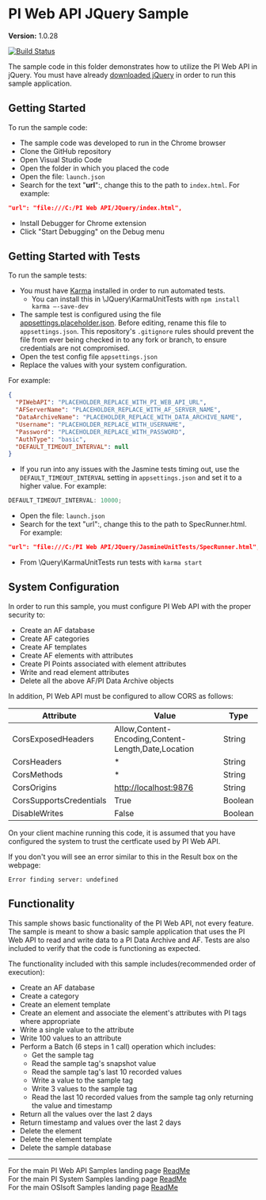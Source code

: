 # PI Web API JQuery Sample

**Version:** 1.0.28

[![Build Status](https://dev.azure.com/osieng/engineering/_apis/build/status/product-readiness/PI-System/osisoft.sample-pi_web_api-common_actions-jquery?repoName=osisoft%2Fsample-pi_web_api-common_actions-jquery&branchName=main)](https://dev.azure.com/osieng/engineering/_build/latest?definitionId=2662&repoName=osisoft%2Fsample-pi_web_api-common_actions-jquery&branchName=main)

The sample code in this folder demonstrates how to utilize the PI Web API in jQuery. You must have already [downloaded jQuery](https://jquery.com/download/) in order to run this sample application.

## Getting Started

To run the sample code:

- The sample code was developed to run in the Chrome browser
- Clone the GitHub repository
- Open Visual Studio Code
- Open the folder in which you placed the code
- Open the file: `launch.json`
- Search for the text "**url**":, change this to the path to `index.html`. For example:

```json
"url": "file:///C:/PI Web API/JQuery/index.html",
```

- Install Debugger for Chrome extension
- Click "Start Debugging" on the Debug menu

## Getting Started with Tests

To run the sample tests:

- You must have [Karma](https://karma-runner.github.io/latest/index.html) installed in order to run automated tests.
  - You can install this in \JQuery\KarmaUnitTests with `npm install karma –-save-dev`
- The sample test is configured using the file [appsettings.placeholder.json](KarmaUnitTests\appsettings.placeholder.json). Before editing, rename this file to `appsettings.json`. This repository's `.gitignore` rules should prevent the file from ever being checked in to any fork or branch, to ensure credentials are not compromised.
- Open the test config file `appsettings.json`
- Replace the values with your system configuration.

For example:

```json
{
  "PIWebAPI": "PLACEHOLDER_REPLACE_WITH_PI_WEB_API_URL",
  "AFServerName": "PLACEHOLDER_REPLACE_WITH_AF_SERVER_NAME",
  "DataArchiveName": "PLACEHOLDER_REPLACE_WITH_DATA_ARCHIVE_NAME",
  "Username": "PLACEHOLDER_REPLACE_WITH_USERNAME",
  "Password": "PLACEHOLDER_REPLACE_WITH_PASSWORD",
  "AuthType": "basic",
  "DEFAULT_TIMEOUT_INTERVAL": null
}
```

- If you run into any issues with the Jasmine tests timing out, use the `DEFAULT_TIMEOUT_INTERVAL` setting in `appsettings.json` and set it to a higher value. For example:

```javascript
DEFAULT_TIMEOUT_INTERVAL: 10000;
```

- Open the file: `launch.json`
- Search for the text "url":, change this to the path to SpecRunner.html. For example:

```json
"url": "file:///C:/PI Web API/JQuery/JasmineUnitTests/SpecRunner.html",
```

- From \Query\KarmaUnitTests run tests with `karma start`

## System Configuration

In order to run this sample, you must configure PI Web API with the proper security to:

- Create an AF database
- Create AF categories
- Create AF templates
- Create AF elements with attributes
- Create PI Points associated with element attributes
- Write and read element attributes
- Delete all the above AF/PI Data Archive objects

In addition, PI Web API must be configured to allow CORS as follows:

| Attribute               | Value                                               | Type    |
| ----------------------- | --------------------------------------------------- | ------- |
| CorsExposedHeaders      | Allow,Content-Encoding,Content-Length,Date,Location | String  |
| CorsHeaders             | \*                                                  | String  |
| CorsMethods             | \*                                                  | String  |
| CorsOrigins             | [http://localhost:9876](http://localhost:9876)      | String  |
| CorsSupportsCredentials | True                                                | Boolean |
| DisableWrites           | False                                               | Boolean |

On your client machine running this code, it is assumed that you have configured the system to trust the certficate used by PI Web API.

If you don't you will see an error similar to this in the Result box on the webpage:

```shell
Error finding server: undefined
```

## Functionality

This sample shows basic functionality of the PI Web API, not every feature. The sample is meant to show a basic sample application that uses the PI Web API to read and write data to a PI Data Archive and AF. Tests are also included to verify that the code is functioning as expected.

The functionality included with this sample includes(recommended order of execution):

- Create an AF database
- Create a category
- Create an element template
- Create an element and associate the element's attributes with PI tags where appropriate
- Write a single value to the attribute
- Write 100 values to an attribute
- Perform a Batch (6 steps in 1 call) operation which includes:
  - Get the sample tag
  - Read the sample tag's snapshot value
  - Read the sample tag's last 10 recorded values
  - Write a value to the sample tag
  - Write 3 values to the sample tag
  - Read the last 10 recorded values from the sample tag only returning the value and timestamp
- Return all the values over the last 2 days
- Return timestamp and values over the last 2 days
- Delete the element
- Delete the element template
- Delete the sample database

---

For the main PI Web API Samples landing page [ReadMe](https://github.com/osisoft/OSI-Samples-PI-System/tree/main/docs/PI-Web-API-Docs)  
For the main PI System Samples landing page [ReadMe](https://github.com/osisoft/OSI-Samples-PI-System)  
For the main OSIsoft Samples landing page [ReadMe](https://github.com/osisoft/OSI-Samples)   